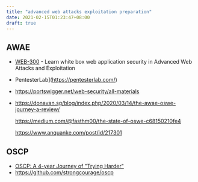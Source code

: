 ```yaml
---
title: "advanced web attacks exploitation preparation"
date: 2021-02-15T01:23:47+08:00
draft: true
---
```


## AWAE

* [WEB-300](https://www.offensive-security.com/awae-oswe/) - Learn white box web application security in Advanced Web Attacks and Exploitation

* PentesterLab](https://pentesterlab.com/)

* https://portswigger.net/web-security/all-materials

* https://donavan.sg/blog/index.php/2020/03/14/the-awae-oswe-journey-a-review/

  https://medium.com/@fasthm00/the-state-of-oswe-c68150210fe4

  https://www.anquanke.com/post/id/217301

## OSCP

* [OSCP: A 4-year Journey of "Trying Harder"](https://medium.com/@das.pratikpd97/oscp-a-4-year-journey-of-trying-harder-cfb52456de5a)
* https://github.com/strongcourage/oscp

